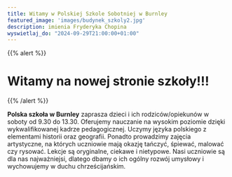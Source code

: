 ```yaml
---
title: Witamy w Polskiej Szkole Sobotniej w Burnley
featured_image: 'images/budynek_szkoly2.jpg'
description: imienia Fryderyka Chopina
wyswietlaj_do: "2024-09-29T21:00:00+01:00"
---
```


{{% alert %}}

# Witamy na nowej stronie szkoły!!!

{{% /alert %}} 

**Polska szkoła w Burnley** zaprasza dzieci i ich rodziców/opiekunów w soboty od 9.30 do 13.30. Oferujemy nauczanie na wysokim poziomie dzięki wykwalifikowanej kadrze pedagogicznej. Uczymy języka polskiego z elementami historii oraz geografii. Ponadto prowadzimy zajęcia artystyczne, na których uczniowie mają okazję tańczyć, śpiewać, malować czy rysować. Lekcje są oryginalne, ciekawe i nietypowe. Nasi uczniowie są dla nas najważniejsi, dlatego dbamy o ich ogólny rozwój umysłowy i wychowujemy w duchu chrześcijańskim.
